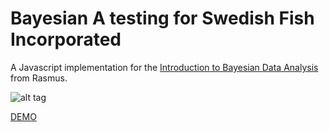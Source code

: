 # Bayesian A testing for Swedish Fish Incorporated

A Javascript implementation for the [Introduction to Bayesian Data Analysis](https://www.youtube.com/watch?v=3OJEae7Qb_o&t=1270s) from Rasmus.

![alt tag](https://s3.amazonaws.com/JokeKing/Images/demo.png)

[DEMO](https://montekaka.github.io/d3_-SwedishFish/)
